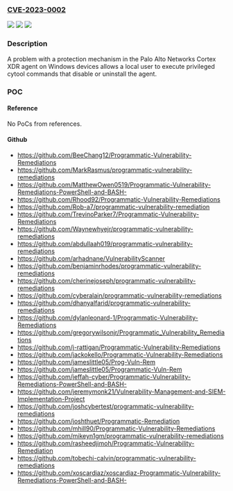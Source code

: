 ### [CVE-2023-0002](https://cve.mitre.org/cgi-bin/cvename.cgi?name=CVE-2023-0002)
![](https://img.shields.io/static/v1?label=Product&message=Cortex%20XDR%20agent&color=blue)
![](https://img.shields.io/static/v1?label=Version&message=!%207.9%20All%20&color=brighgreen)
![](https://img.shields.io/static/v1?label=Vulnerability&message=CWE-693%20Protection%20Mechanism%20Failure&color=brighgreen)

### Description

A problem with a protection mechanism in the Palo Alto Networks Cortex XDR agent on Windows devices allows a local user to execute privileged cytool commands that disable or uninstall the agent.

### POC

#### Reference
No PoCs from references.

#### Github
- https://github.com/BeeChang12/Programmatic-Vulnerability-Remediations
- https://github.com/MarkRasmus/programmatic-vulnerability-remediations
- https://github.com/MatthewOwen0519/Programmatic-Vulnerability-Remediations-PowerShell-and-BASH-
- https://github.com/Rhood92/Programmatic-Vulnerability-Remediations
- https://github.com/Rob-a7/programmatic-vulnerability-remediation
- https://github.com/TrevinoParker7/Programmatic-Vulnerability-Remediations
- https://github.com/Waynewhyejr/programmatic-vulnerability-remediations
- https://github.com/abdullaah019/programmatic-vulnerability-remediations
- https://github.com/arhadnane/VulnerabilityScanner
- https://github.com/benjaminrhodes/programmatic-vulnerability-remediations
- https://github.com/cherinejoseph/programmatic-vulnerability-remediations
- https://github.com/cyberalain/programmatic-vulnerability-remediations
- https://github.com/dhanyalfarid/programmatic-vulnerability-remediations
- https://github.com/dylanleonard-1/Programmatic-Vulnerability-Remediations
- https://github.com/gregorywilsonjr/Programmatic_Vulnerability_Remediations
- https://github.com/j-rattigan/Programmatic-Vulnerability-Remediations
- https://github.com/jackokello/Programmatic-Vulnerability-Remediations
- https://github.com/jameslittle05/Prog-Vuln-Rem
- https://github.com/jameslittle05/Programmatic-Vuln-Rem
- https://github.com/jeffah-cyber/Programmatic-Vulnerability-Remediations-PowerShell-and-BASH-
- https://github.com/jeremymonk21/Vulnerability-Management-and-SIEM-Implementation-Project
- https://github.com/joshcybertest/programmatic-vulnerability-remediations
- https://github.com/joshthuet/Programmatic-Remediation
- https://github.com/mhill90/Programmatic-Vulnerability-Remediations
- https://github.com/mikeyn1gm/programmatic-vulnerability-remediations
- https://github.com/rasheedjimoh/Programmatic-Vulnerability-Remediation
- https://github.com/tobechi-calvin/programmatic-vulnerability-remediations
- https://github.com/xoscardiaz/xoscardiaz-Programmatic-Vulnerability-Remediations-PowerShell-and-BASH-


